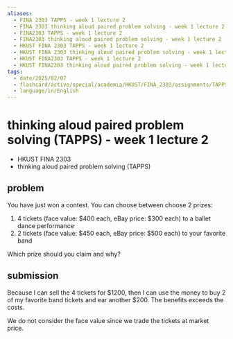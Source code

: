 ```yaml
---
aliases:
  - FINA 2303 TAPPS - week 1 lecture 2
  - FINA 2303 thinking aloud paired problem solving - week 1 lecture 2
  - FINA2303 TAPPS - week 1 lecture 2
  - FINA2303 thinking aloud paired problem solving - week 1 lecture 2
  - HKUST FINA 2303 TAPPS - week 1 lecture 2
  - HKUST FINA 2303 thinking aloud paired problem solving - week 1 lecture 2
  - HKUST FINA2303 TAPPS - week 1 lecture 2
  - HKUST FINA2303 thinking aloud paired problem solving - week 1 lecture 2
tags:
  - date/2025/02/07
  - flashcard/active/special/academia/HKUST/FINA_2303/assignments/TAPPS/week_1_lecture_2
  - language/in/English
---
```


# thinking aloud paired problem solving (TAPPS) - week 1 lecture 2

- HKUST FINA 2303
- thinking aloud paired problem solving (TAPPS)

## problem

You have just won a contest. You can choose between choose 2 prizes:

1. 4 tickets (face value: \$400 each, eBay price: \$300 each) to a ballet dance performance
2. 2 tickets (face value: \$450 each, eBay price: \$500 each) to your favorite band

Which prize should you claim and why?

## submission

Because I can sell the 4 tickets for \$1200, then I can use the money to buy 2 of my favorite band tickets and ear another \$200. The benefits exceeds the costs.

We do not consider the face value since we trade the tickets at market price.
